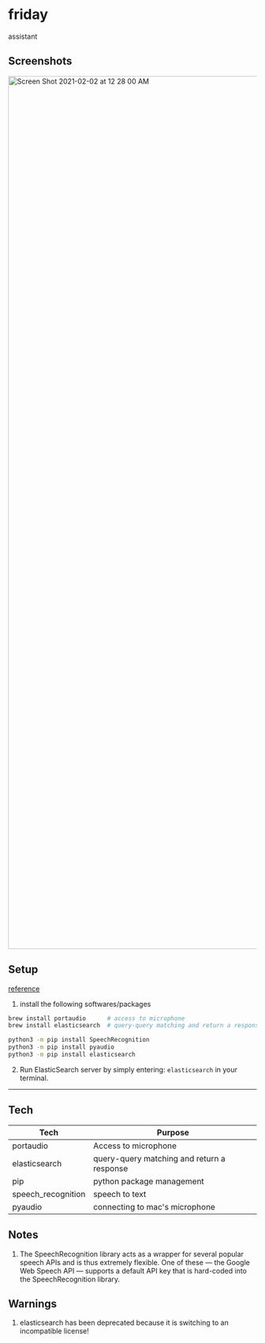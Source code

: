 # friday

assistant

## Screenshots

<img width="1770" alt="Screen Shot 2021-02-02 at 12 28 00 AM" src="https://user-images.githubusercontent.com/12901566/106572754-b0baf000-64ed-11eb-862b-41638a6024c3.png">

## Setup

[reference](https://towardsdatascience.com/building-a-simple-voice-assistant-for-your-mac-in-python-62247543b626)

1. install the following softwares/packages
```zsh
brew install portaudio      # access to microphone
brew install elasticsearch  # query-query matching and return a response

python3 -m pip install SpeechRecognition
python3 -m pip install pyaudio
python3 -m pip install elasticsearch

```
2. Run ElasticSearch server by simply entering: `elasticsearch` in your terminal.

---

## Tech

| Tech               | Purpose                                    |
| ------------------ | ------------------------------------------ |
| portaudio          | Access to microphone                        |
| elasticsearch      | query-query matching and return a response |
| pip                | python package management                  |
| speech_recognition | speech to text                             |
| pyaudio            | connecting to mac's microphone             |

## Notes

1. The SpeechRecognition library acts as a wrapper for several popular speech APIs and is thus extremely flexible. One
   of these — the Google Web Speech API — supports a default API key that is hard-coded into the SpeechRecognition
   library.
   
## Warnings

1. elasticsearch has been deprecated because it is switching to an incompatible license!
